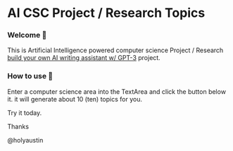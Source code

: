 # AI CSC Project / Research Topics
### Welcome 👋
This is Artificial Intelligence powered computer science Project / Research  [build your own AI writing assistant w/ GPT-3](https://Research-Topics.vercel.com) project.


### How to use 👋

Enter a computer science area into the TextArea and click the button below it. it will generate about 10 (ten) topics for you. 

Try it today. 

Thanks


@holyaustin





